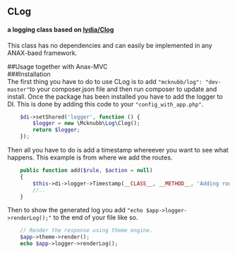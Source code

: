 ## CLog 
#### a logging class based on [lydia/Clog](https://github.com/mosbth/lydia/blob/master/src/CLog/CLog.php)

This class has no dependencies and can easily be implemented in any ANAX-baed framework. 

##Usage together with Anax-MVC   
###Installation   
The first thing you have to do to use CLog is to add `"mcknubb/log": "dev-master"`to your composer.json file and then run composer to update and install.
Once the package has been installed you have to add the logger to DI. This is done by adding this code to your `"config_with_app.php"`. 
```php
    $di->setShared('logger', function () {
        $logger = new \Mcknubb\Log\Clog();
        return $logger;
    });
```
Then all you have to do is add a timestamp whereever you want to see what happens. This example is from where we add the routes.
```php
    public function add($rule, $action = null)
    {
        $this->di->logger->Timestamp(__CLASS__, __METHOD__, 'Adding route');
        //..
    }
```
Then to show the generated log you add `"echo $app->logger->renderLog();"` to the end of your file like so.
```php
    // Render the response using theme engine.
    $app->theme->render();    
    echo $app->logger->renderLog();
```